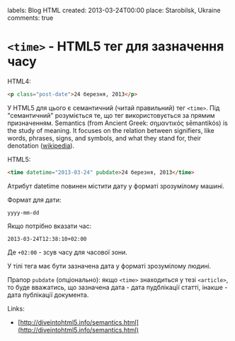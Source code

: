 labels: Blog
        HTML
created: 2013-03-24T00:00
place: Starobilsk, Ukraine
comments: true

# ```<time>``` - HTML5 тег для зазначення часу

HTML4:
```html
<p class="post-date">24 березня, 2013</p>
```

У HTML5 для цього є семантичний (читай правильний) тег ```<time>```.
Під "семантичний" розуміється те, що тег використовується за прямим призначенням.
Semantics (from Ancient Greek: σημαντικός sēmantikós) is the study of meaning. It focuses on the relation between signifiers, like words, phrases, signs, and symbols, and what they stand for, their denotation ([wikipedia](http://en.wikipedia.org/wiki/Semantics)).

HTML5:
```html
<time datetime="2013-03-24" pubdate>24 березня, 2013</time>
```

Атрибут datetime повинен містити дату у форматі зрозумілому машині.

Формат для дати:
```
yyyy-mm-dd
```

Якщо потрібно вказати час:
```
2013-03-24T12:38:10+02:00
```

Де ```+02:00``` - зсув часу для часової зони.

У тілі тега має бути зазначена дата у форматі зрозумілому людині.

Прапор ```pubdate``` (опціонально): якщо ```<time>``` знаходиться у тезі ```<article>```, то буде вважатись, що зазначена дата - дата пудблікації статті, інакше - дата публікації документа.

Links:

- [http://diveintohtml5.info/semantics.html](http://diveintohtml5.info/semantics.html)
